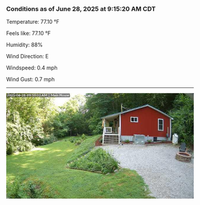 ### Conditions as of June 28, 2025 at 9:15:20 AM CDT 

Temperature: 77.10 &deg;F

Feels like: 77.10 &deg;F

Humidity: 88%

Wind Direction: E

Windspeed: 0.4 mph

Wind Gust: 0.7 mph

---

<img src="./images/latest.jpeg"/>

